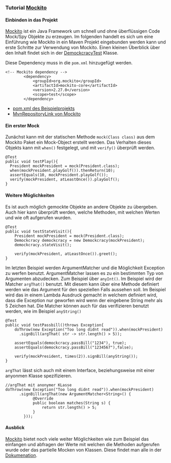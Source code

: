 ### Tutorial [Mockito](https://site.mockito.org/)
#### Einbinden in das Projekt
[Mockito](https://site.mockito.org/) ist ein Java Framework um schnell und ohne überflüssigen Code Mock/Spy Objekte zu erzeugen.
Im folgenden handelt es sich um eine Einführung wie Mockito in ein Maven Projekt eingebunden werden kann und erste Schritte zur Verwendung von Mockito.
Einen kleinen Überblick über den Inhalt findet sich in der [DemockcracyTest](https://github.com/NeoZ16/ePortfolioMockito/blob/master/mockito_example/src/test/java/DemockcracyTest.java) Klasse.

Diese Dependency muss in die `pom.xml` hinzugefügt werden.
```
<!-- Mockito dependency -->
        <dependency>
            <groupId>org.mockito</groupId>
            <artifactId>mockito-core</artifactId>
            <version>2.27.0</version>
            <scope>test</scope>
        </dependency>
```
- [pom.xml des Beispielprojekts](https://github.com/NeoZ16/ePortfolioMockito/blob/master/mockito_example/pom.xml)
- [MvnRepositoryLink von Mockito](https://mvnrepository.com/artifact/org.mockito/mockito-core)

#### Ein erster Mock
Zunächst kann mit der statischen Methode `mock(Class class)` aus dem Mockito Paket ein Mock-Object erstellt werden. Das Verhalten dieses Objekts kann mit `when()` festgelegt, und mit `verify()` überprüft werden.
```
@Test
public void testPlay(){
  President mockPresident = mock(President.class);
  when(mockPresident.playGolf()).thenReturn(10);
  assertEquals(10, mockPresident.playGolf());
  verify(mockPresident, atLeastOnce()).playGolf();
}
```

#### Weitere Möglichkeiten

Es ist auch möglich gemockte Objekte an andere Objekte zu übergeben. Auch hier kann überprüft werden, welche Methoden, mit welchen Werten und wie oft aufgerufen wurden.
```
@Test
public void testStateVisit(){
    President mockPresident = mock(President.class);
    Demockcracy demockcracy = new Demockcracy(mockPresident);
    demockcracy.stateVisit();

    verify(mockPresident, atLeastOnce()).greet();
}
```

Im letzten Beispiel werden ArgumentMatcher und die Möglichkeit Exception zu werfen benutzt.
ArgumentMatcher lassen es zu ein bestimmten Typ von Argumenten abzudecken. Zum Beispiel über `anyInt()`. Im Beispiel wird der Matcher `argThat()` benutzt. Mit diesem kann über eine Methode definiert werden wie das Argument für den speziellen Falls aussehen soll.
Im Beispiel wird das in einem Lambda Ausdruck gemacht in welchem definiert wird, dass die Exception nur geworfen wird wenn der eingebene String mehr als 5 Zeichen hat.
Die Matcher können auch für das verifizieren benutzt werden, wie im Beispiel `anyString()`

```
@Test
public void testPassbill()throws Exception{
    doThrow(new Exception("Too long didnt read")).when(mockPresident)
      .signBill(argThat( str -> str.length() > 5));

    assertEquals(demockcracy.passBill("1234"), true);
    assertEquals(demockcracy.passBill("1234567"),false);

    verify(mockPresident, times(2)).signBill(anyString());
}
```

`argThat` lässt sich auch mit einem Interface, beziehungsweise mit einer anyonmen Klasse spezifizieren.
```
//argThat mit anonymer KLasse
doThrow(new Exception("Too long didnt read")).when(mockPresident)
      .signBill(argThat(new ArgumentMatcher<String>() {
            @Override
            public boolean matches(String s) {
                return str.length() > 5;
            }
        }));
```

#### Ausblick

[Mockito](https://site.mockito.org/) bietet noch viele weiter Möglichkeiten wie zum Beispiel das einfangen und abfragen der Werte mit welchen die Methoden aufgerufen wurde oder das partielle Mocken von Klassen.
Diese findet man alle in der [Dokumenation](https://static.javadoc.io/org.mockito/mockito-core/2.27.0/org/mockito/Mockito.html).
